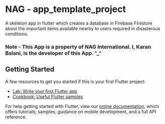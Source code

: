 # NAG - app_template_project

A skeleton app in flutter which creates a database in Firebase Firestore about the important items available nearby to users required in disasterous conditions.

### Note - This App is a property of NAG International. I, Karan Balani, is the developer of this App. ^_^

## Getting Started

A few resources to get you started if this is your first Flutter project:

- [Lab: Write your first Flutter app](https://flutter.io/docs/get-started/codelab)
- [Cookbook: Useful Flutter samples](https://flutter.io/docs/cookbook)

For help getting started with Flutter, view our 
[online documentation](https://flutter.io/docs), which offers tutorials, 
samples, guidance on mobile development, and a full API reference.
